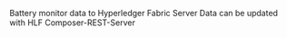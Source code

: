 Battery monitor data to Hyperledger Fabric Server
Data can be updated with HLF Composer-REST-Server
